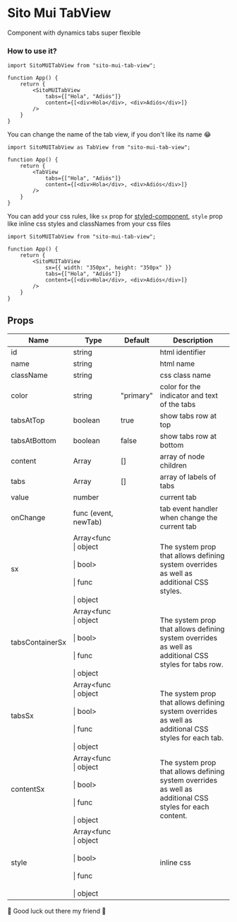 # Sito Mui TabView

Component with dynamics tabs super flexible

### How to use it?

```
import SitoMUITabView from "sito-mui-tab-view";

function App() {
    return {
        <SitoMUITabView
            tabs={["Hola", "Adiós"]}
            content={[<div>Hola</div>, <div>Adiós</div>]}
        />
    }
}

```

You can change the name of the tab view, if you don't like its name 😂

```
import SitoMUITabView as TabView from "sito-mui-tab-view";

function App() {
    return {
        <TabView
            tabs={["Hola", "Adiós"]}
            content={[<div>Hola</div>, <div>Adiós</div>]}
        />
    }
}

```

You can add your css rules, like `sx` prop for [styled-component](https://emotion.sh/docs/introduction), `style` prop like inline css styles and classNames from your css files

```
import SitoMUITabView from "sito-mui-tab-view";

function App() {
    return {
        <SitoMUITabView
            sx={{ width: "350px", height: "350px" }}
            tabs={["Hola", "Adiós"]}
            content={[<div>Hola</div>, <div>Adiós</div>]}
        />
    }
}

```

## Props

| Name            | Type                                                                    | Default   | Description                                                                                              |
| --------------- | ----------------------------------------------------------------------- | --------- | -------------------------------------------------------------------------------------------------------- |
| id              | string                                                                  |           | html identifier                                                                                          |
| name            | string                                                                  |           | html name                                                                                                |
| className       | string                                                                  |           | css class name                                                                                           |
| color           | string                                                                  | "primary" | color for the indicator and text of the tabs                                                             |
| tabsAtTop       | boolean                                                                 | true      | show tabs row at top                                                                                     |
| tabsAtBottom    | boolean                                                                 | false     | show tabs row at bottom                                                                                  |
| content         | Array<node>                                                             | []        | array of node children                                                                                   |
| tabs            | Array<string>                                                           | []        | array of labels of tabs                                                                                  |
| value           | number                                                                  |           | current tab                                                                                              |
| onChange        | func (event, newTab)                                                    |           | tab event handler when change the current tab                                                            |
| sx              | Array<func<br>\| object<br><br>\| bool><br><br>\| func<br><br>\| object |           | The system prop that allows defining system overrides as well as additional CSS styles.                  |
| tabsContainerSx | Array<func<br>\| object<br><br>\| bool><br><br>\| func<br><br>\| object |           | The system prop that allows defining system overrides as well as additional CSS styles for tabs row.     |
| tabsSx          | Array<func<br>\| object<br><br>\| bool><br><br>\| func<br><br>\| object |           | The system prop that allows defining system overrides as well as additional CSS styles for each tab.     |
| contentSx       | Array<func<br>\| object<br><br>\| bool><br><br>\| func<br><br>\| object |           | The system prop that allows defining system overrides as well as additional CSS styles for each content. |
| style           | Array<func<br>\| object<br><br>\| bool><br><br>\| func<br><br>\| object |           | inline css                                                                                               |

🙌 Good luck out there my friend 🙌
